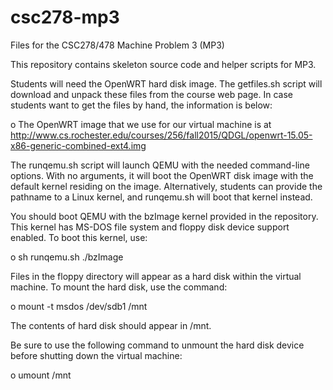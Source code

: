 # csc278-mp3
Files for the CSC278/478 Machine Problem 3 (MP3)

This repository contains skeleton source code and helper scripts for MP3.

Students will need the OpenWRT hard disk image. The getfiles.sh script will download and unpack these files from the course web page. In case students want to get the files by hand, the information is below:

o The OpenWRT image that we use for our virtual machine is at http://www.cs.rochester.edu/courses/256/fall2015/QDGL/openwrt-15.05-x86-generic-combined-ext4.img

The runqemu.sh script will launch QEMU with the needed command-line options. With no arguments, it will boot the OpenWRT disk image with the default kernel residing on the image. Alternatively, students can provide the pathname to a Linux kernel, and runqemu.sh will boot that kernel instead.

You should boot QEMU with the bzImage kernel provided in the repository.  This kernel has MS-DOS file system and floppy disk device support enabled.  To boot this kernel, use:

o sh runqemu.sh ./bzImage

Files in the floppy directory will appear as a hard disk within the virtual machine. To mount the hard disk, use the command:

o mount -t msdos /dev/sdb1 /mnt

The contents of hard disk should appear in /mnt.

Be sure to use the following command to unmount the hard disk device before shutting down the virtual machine:

o umount /mnt
